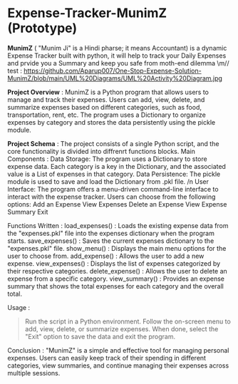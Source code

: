 # Expense-Tracker-**MunimZ** (Prototype)
**MunimZ** ( "Munim Ji" is a Hindi pharse; it means Accountant) is a dynamic Expense Tracker built with python, it will help to track your Daily Expenses and prvide you a Summary and keep you safe from moth-end dilemma \\m//
test : https://github.com/Aparup007/One-Stop-Expense-Solution-MunimZ/blob/main/UML%20Diagrams/UML%20Activity%20Diagram.jpg

**Project Overview** : 
MunimZ is a Python program that allows users to manage and track their expenses. Users can add, view, delete, and summarize expenses based on different categories, such as food, transportation, rent, etc. The program uses a Dictionary to organize expenses by category and stores the data persistently using the pickle module.

**Project Schema** :
The project consists of a single Python script, and the core functionality is divided into diffrenrt functions blocks. 
    Main Components : 
    Data Storage: The program uses a Dictionary  to store expense data. Each category is a key in the Dictionary, and the associated value is a List of expenses in that category.
    Data Persistence: The pickle module is used to save and load the Dictionary from .pkl file. /n
    User Interface: The program offers a menu-driven command-line interface to interact with the expense tracker. Users can choose from the following options:
    Add an Expense 
    View Expenses 
    Delete an Expense 
    View Expense Summary 
    Exit 

Functions Written  : 
load_expenses() : Loads the existing expense data from the "expenses.pkl" file into the expenses dictionary when the program starts.
save_expenses() : Saves the current expenses dictionary to the "expenses.pkl" file. 
show_menu() : Displays the main menu options for the user to choose from.
add_expense() : Allows the user to add a new expense.
view_expenses() :  Displays the list of expenses categorized by their respective categories.
delete_expense() : Allows the user to delete an expense from a specific category.
view_summary() : Provides an expense summary that shows the total expenses for each category and the overall total.

Usage :
>Run the script in a Python environment.
>Follow the on-screen menu to add, view, delete, or summarize expenses.
>When done, select the "Exit" option to save the data and exit the program.

Conclusion :
"MunimZ" is a simple and effective tool for managing personal expenses. Users can easily keep track of their spending in different categories, view summaries, and continue managing their expenses across multiple sessions.
